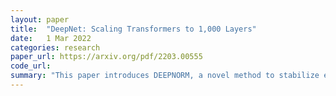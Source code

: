 ```yaml
---
layout: paper
title:  "DeepNet: Scaling Transformers to 1,000 Layers"
date:   1 Mar 2022
categories: research
paper_url: https://arxiv.org/pdf/2203.00555
code_url: 
summary: "This paper introduces DEEPNORM, a novel method to stabilize extremely deep Transformers through a new normalization function and a theoretically derived initialization for the residual connection. DEEPNORM offers a stable and efficient training regime, blending the benefits of Post-LN's performance with Pre-LN's stability, allowing for the scaling of Transformers up to 1,000 layers without difficulty. This represents a significant advancement over previous models, with a 200-layer, 3.2B parameter model outperforming a 48-layer, 12B parameter state-of-the-art model by 5 BLEU points on a multilingual benchmark with 7,482 translation directions, suggesting a promising direction for scaling."
---
```


